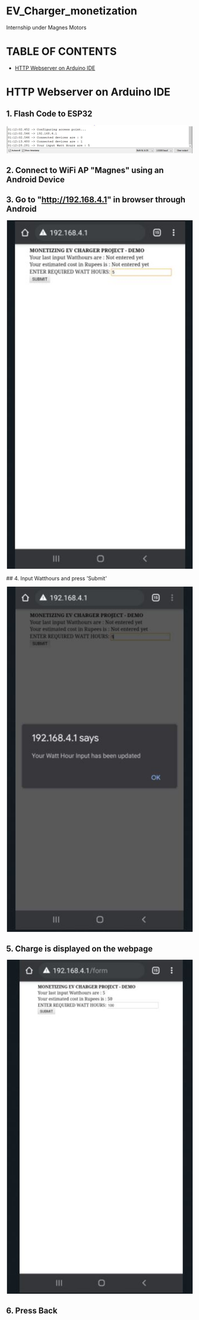 # EV_Charger_monetization
Internship under Magnes Motors

# TABLE OF CONTENTS
- [HTTP Webserver on Arduino IDE](#http-webserver-on-arduino-ide)


# HTTP Webserver on Arduino IDE

## 1. Flash Code to ESP32

<p align="center">
  <img src="./assets/1.serial_monitor.JPG" width="500"/>
   
</p>

## 2. Connect to WiFi AP "Magnes" using an Android Device

## 3. Go to "http://192.168.4.1" in browser through Android

<p align="center">
  <img src="./assets/1.page_1_mobile.JPG" width="500"/>
   
</p>
## 4. Input Watthours and press 'Submit'

<p align="center">
  <img src="./assets/1.page_2_mobile.JPG" width="500"/>
   
</p>

## 5. Charge is displayed on the webpage

<p align="center">
  <img src="./assets/1.page_3_mobile.JPG" width="500"/>
   
</p>
  
## 6. Press Back

